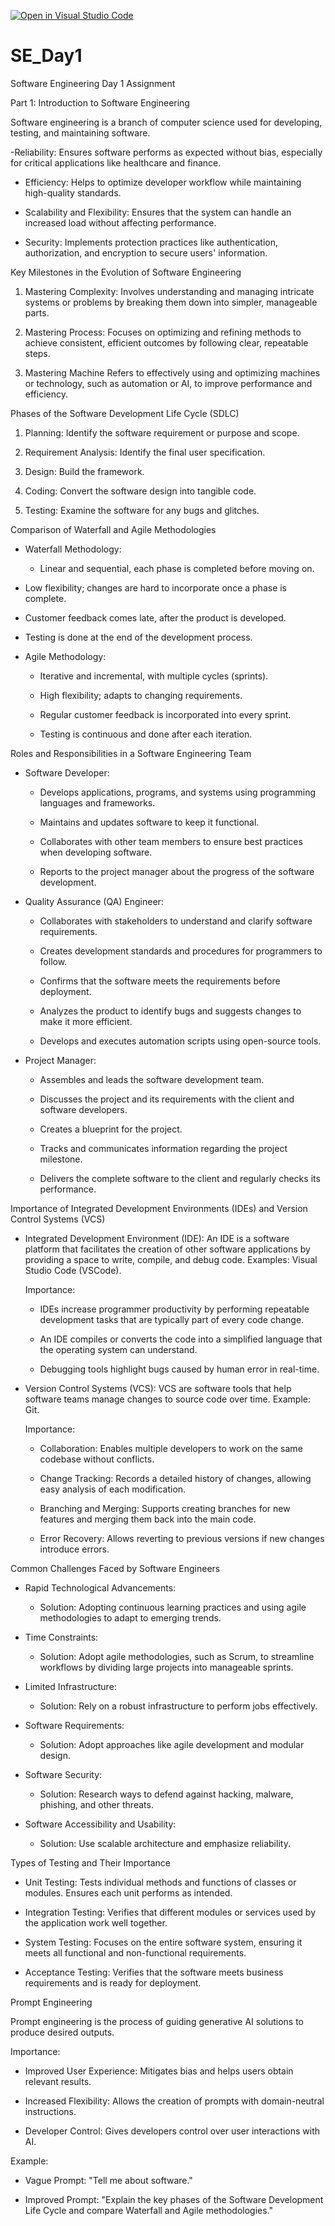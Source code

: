 [![Open in Visual Studio Code](https://classroom.github.com/assets/open-in-vscode-2e0aaae1b6195c2367325f4f02e2d04e9abb55f0b24a779b69b11b9e10269abc.svg)](https://classroom.github.com/online_ide?assignment_repo_id=18417086&assignment_repo_type=AssignmentRepo)
# SE_Day1

Software Engineering Day 1 Assignment

Part 1: Introduction to Software Engineering

Software engineering is a branch of computer science used for developing, testing, and maintaining software.

-Reliability: Ensures software performs as expected without bias, especially for critical applications like healthcare and finance.

- Efficiency: Helps to optimize developer workflow while maintaining high-quality standards.

- Scalability and Flexibility: Ensures that the system can handle an increased load without affecting performance.

- Security: Implements protection practices like authentication, authorization, and encryption to secure users' information.

Key Milestones in the Evolution of Software Engineering

1. Mastering Complexity: Involves understanding and managing intricate systems or problems by breaking them down into simpler, manageable parts.

2. Mastering Process: Focuses on optimizing and refining methods to achieve consistent, efficient outcomes by following clear, repeatable steps.

3. Mastering Machine Refers to effectively using and optimizing machines or technology, such as automation or AI, to improve performance and efficiency.

 Phases of the Software Development Life Cycle (SDLC)

1. Planning: Identify the software requirement or purpose and scope.

2. Requirement Analysis: Identify the final user specification.

3. Design: Build the framework.

4. Coding: Convert the software design into tangible code.

5. Testing: Examine the software for any bugs and glitches.

 Comparison of Waterfall and Agile Methodologies

- Waterfall Methodology:

  - Linear and sequential, each phase is completed before moving on.

 - Low flexibility; changes are hard to incorporate once a phase is complete.
 
  - Customer feedback comes late, after the product is developed.
 
  - Testing is done at the end of the development process.

- Agile Methodology:

   - Iterative and incremental, with multiple cycles (sprints).
   
    - High flexibility; adapts to changing requirements.

   - Regular customer feedback is incorporated into every sprint.

   - Testing is continuous and done after each iteration.

 Roles and Responsibilities in a Software Engineering Team

- Software Developer:

  - Develops applications, programs, and systems using programming languages and frameworks.

  - Maintains and updates software to keep it functional.

  - Collaborates with other team members to ensure best practices when developing software.

  - Reports to the project manager about the progress of the software development.

- Quality Assurance (QA) Engineer:

   - Collaborates with stakeholders to understand and clarify software requirements.

   - Creates development standards and procedures for programmers to follow.

   - Confirms that the software meets the requirements before deployment.

   - Analyzes the product to identify bugs and suggests changes to make it more efficient.

   - Develops and executes automation scripts using open-source tools.

- Project Manager:

   - Assembles and leads the software development team.

   - Discusses the project and its requirements with the client and software developers.

  - Creates a blueprint for the project.

   - Tracks and communicates information regarding the project milestone.

  - Delivers the complete software to the client and regularly checks its performance.

 Importance of Integrated Development Environments (IDEs) and Version Control Systems (VCS)

- Integrated Development Environment (IDE): An IDE is a software platform that facilitates the creation of other software applications by providing a space to write, compile, and debug code. Examples: Visual Studio Code (VSCode).

  Importance:

  - IDEs increase programmer productivity by performing repeatable development tasks that are typically part of every code change.

   - An IDE compiles or converts the code into a simplified language that the operating system can understand.

  - Debugging tools highlight bugs caused by human error in real-time.

- Version Control Systems (VCS): VCS are software tools that help software teams manage changes to source code over time. Example: Git.

  Importance:

   - Collaboration: Enables multiple developers to work on the same codebase without conflicts.

  - Change Tracking: Records a detailed history of changes, allowing easy analysis of each modification.

   - Branching and Merging: Supports creating branches for new features and merging them back into the main code.

   - Error Recovery: Allows reverting to previous versions if new changes introduce errors.

Common Challenges Faced by Software Engineers

- Rapid Technological Advancements:

   - Solution: Adopting continuous learning practices and using agile methodologies to adapt to emerging trends.
  
- Time Constraints:

   - Solution: Adopt agile methodologies, such as Scrum, to streamline workflows by dividing large projects into manageable sprints.

- Limited Infrastructure:

  - Solution: Rely on a robust infrastructure to perform jobs effectively.

- Software Requirements:

  - Solution: Adopt approaches like agile development and modular design.

- Software Security:

  - Solution: Research ways to defend against hacking, malware, phishing, and other threats.

- Software Accessibility and Usability:

  - Solution: Use scalable architecture and emphasize reliability.

 Types of Testing and Their Importance

- Unit Testing: Tests individual methods and functions of classes or modules. Ensures each unit performs as intended.

- Integration Testing: Verifies that different modules or services used by the application work well together.

- System Testing: Focuses on the entire software system, ensuring it meets all functional and non-functional requirements.

- Acceptance Testing: Verifies that the software meets business requirements and is ready for deployment.

 Prompt Engineering

Prompt engineering is the process of guiding generative AI solutions to produce desired outputs.

Importance:

- Improved User Experience: Mitigates bias and helps users obtain relevant results.

- Increased Flexibility: Allows the creation of prompts with domain-neutral instructions.

- Developer Control: Gives developers control over user interactions with AI.

Example:

- Vague Prompt: "Tell me about software."

- Improved Prompt: "Explain the key phases of the Software Development Life Cycle and compare Waterfall and Agile methodologies."




